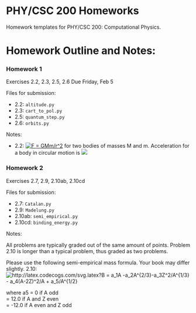 # PHY/CSC 200 Homeworks
Homework templates for PHY/CSC 200: Computational Physics. 


# Homework Outline and Notes:

### Homework 1
Exercises 2.2, 2.3, 2.5, 2.6 Due Friday, Feb 5

Files for submission: 
 - 2.2: `altitude.py`
 - 2.3: `cart_to_pol.py`
 - 2.5: `quantum_step.py`
 - 2.6: `orbits.py`

Notes:

 - 2.2: <a href="https://www.codecogs.com/eqnedit.php?latex=F&space;=&space;GMm/r^2" target="_blank"><img src="https://latex.codecogs.com/gif.latex?F&space;=&space;GMm/r^2" title="F = GMm/r^2" /></a> for two bodies of masses M and m. Acceleration for a body in circular motion is <img src="https://latex.codecogs.com/gif.latex?v^2/r" />


### Homework 2 
Exercises 2.7, 2.9, 2.10ab, 2.10cd

Files for submission: 
 - 2.7: `Catalan.py`
 - 2.9: `Madelung.py`
 - 2.10ab: `semi_empirical.py`
 - 2.10cd: `binding_energy.py`
 
Notes: 

All problems are typically graded out of the same amount of points. Problem 2.10 is longer than a typical problem, thus graded as two problems.

Please use the following semi-empirical mass formula. Your book may differ slightly.
2.10: <img src="http://latex.codecogs.com/svg.latex?B&space;=&space;a_1A&space;-a_2A^{2/3}-a_3Z^2/A^{1/3}&space;-&space;a_4(A-2Z)^2/A&space;&plus;&space;a_5/A^{1/2}" title="http://latex.codecogs.com/svg.latex?B = a_1A -a_2A^{2/3}-a_3Z^2/A^{1/3} - a_4(A-2Z)^2/A + a_5/A^{1/2}" />

where a5 = 0 if A odd <br /> 
               = 12.0 if A and Z even <br /> 
               = -12.0 if A even and Z odd <br /> 


